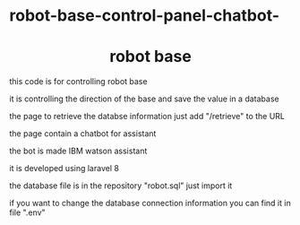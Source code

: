 # robot-base-control-panel-chatbot-

<h1 align="center">robot base</h1>

this code is for controlling robot base 

it is controlling the direction of the base and save the value in a database

the page to retrieve the databse information just add "/retrieve" to the URL

the page contain a chatbot for assistant

the bot is made IBM watson assistant

it is developed using laravel 8 

the database file is in the repository "robot.sql" just import it

if you want to change the database connection information you can find it in file ".env" 
